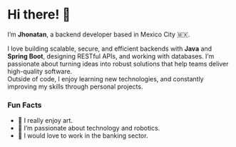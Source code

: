 # Hi there! 👋

I’m **Jhonatan**, a backend developer based in Mexico City 🇲🇽.  

I love building scalable, secure, and efficient backends with **Java** and **Spring Boot**, designing RESTful APIs, and working with databases. I’m passionate about turning ideas into robust solutions that help teams deliver high-quality software.  
Outside of code, I enjoy learning new technologies, and constantly improving my skills through personal projects.  

### Fun Facts
- 🎨 I really enjoy art.  
- 🤖 I’m passionate about technology and robotics.  
- 🏦 I would love to work in the banking sector.  
